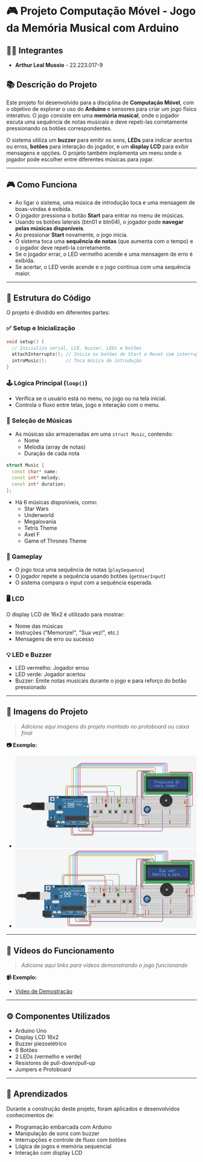# 🎮 Projeto Computação Móvel - Jogo da Memória Musical com Arduino

## 👨‍💻 Integrantes

- **Arthur Leal Mussio** - 22.223.017-9

## 📚 Descrição do Projeto

Este projeto foi desenvolvido para a disciplina de **Computação Móvel**, com o objetivo de explorar o uso do **Arduino** e sensores para criar um jogo físico interativo. O jogo consiste em uma **memória musical**, onde o jogador escuta uma sequência de notas musicais e deve repeti-las corretamente pressionando os botões correspondentes.

O sistema utiliza um **buzzer** para emitir os sons, **LEDs** para indicar acertos ou erros, **botões** para interação do jogador, e um **display LCD** para exibir mensagens e opções. O projeto também implementa um menu onde o jogador pode escolher entre diferentes músicas para jogar.

---

## 🎮 Como Funciona

- Ao ligar o sistema, uma música de introdução toca e uma mensagem de boas-vindas é exibida.
- O jogador pressiona o botão **Start** para entrar no menu de músicas.
- Usando os botões laterais (btn01 e btn04), o jogador pode **navegar pelas músicas disponíveis**.
- Ao pressionar **Start** novamente, o jogo inicia.
- O sistema toca uma **sequência de notas** (que aumenta com o tempo) e o jogador deve repeti-la corretamente.
- Se o jogador errar, o LED vermelho acende e uma mensagem de erro é exibida.
- Se acertar, o LED verde acende e o jogo continua com uma sequência maior.

---

## 🧠 Estrutura do Código

O projeto é dividido em diferentes partes:

### ✅ Setup e Inicialização

```cpp
void setup() {
  // Inicializa serial, LCD, buzzer, LEDs e botões
  attachInterrupts(); // Inicia os botões de Start e Reset com interrupções
  introMusic();       // Toca música de introdução
}
```

### 🕹️ Lógica Principal (`loop()`)

- Verifica se o usuário está no menu, no jogo ou na tela inicial.
- Controla o fluxo entre telas, jogo e interação com o menu.

### 🎵 Seleção de Músicas

- As músicas são armazenadas em uma `struct Music`, contendo:
  - Nome
  - Melodia (array de notas)
  - Duração de cada nota

```cpp
struct Music {
  const char* name;
  const int* melody;
  const int* duration;
};
```

- Há 6 músicas disponíveis, como:
  - Star Wars
  - Underworld
  - Megalovania
  - Tetris Theme
  - Axel F
  - Game of Thrones Theme

### 🧩 Gameplay

- O jogo toca uma sequência de notas (`playSequence`)
- O jogador repete a sequência usando botões (`getUserInput`)
- O sistema compara o input com a sequência esperada.

### 🖥️ LCD

O display LCD de 16x2 é utilizado para mostrar:
- Nome das músicas
- Instruções ("Memorize!", "Sua vez!", etc.)
- Mensagens de erro ou sucesso

### 💡 LED e Buzzer

- LED vermelho: Jogador errou
- LED verde: Jogador acertou
- Buzzer: Emite notas musicais durante o jogo e para reforço do botão pressionado

---

## 📸 Imagens do Projeto

> _Adicione aqui imagens do projeto montado no protoboard ou caixa final_

**📷 Exemplo:**
- ![Imagem do Protótipo Montado](/images/imagem02.png)
- ![Imagem do Protótipo Montado](/images/imagem03.png)
---

## 🎥 Vídeos do Funcionamento

> _Adicione aqui links para vídeos demonstrando o jogo funcionando_

**📹 Exemplo:**
- [Vídeo de Demostração](https://drive.google.com/file/d/1fj1l_Ndio8fyuuK83OyrUdcxJLS3bD0s/view?usp=drive_link)

---

## ⚙️ Componentes Utilizados

- Arduino Uno
- Display LCD 16x2
- Buzzer piezoelétrico
- 6 Botões
- 2 LEDs (vermelho e verde)
- Resistores de pull-down/pull-up
- Jumpers e Protoboard

---

## 📌 Aprendizados

Durante a construção deste projeto, foram aplicados e desenvolvidos conhecimentos de:

- Programação embarcada com Arduino
- Manipulação de sons com buzzer
- Interrupções e controle de fluxo com botões
- Lógica de jogos e memória sequencial
- Interação com display LCD
